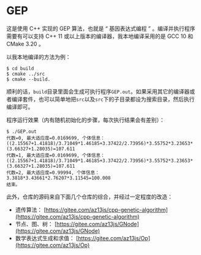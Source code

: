 # GEP

这是使用 C++ 实现的 GEP 算法，也就是 “ 基因表达式编程 ” 。编译并执行程序需要有可以支持 C++ 11 或以上版本的编译器，我本地编译采用的是 GCC 10 和 CMake 3.20 。

以我本地编译的方法为例：

    $ cd build
    $ cmake ../src
    $ cmake --build.

顺利的话，`build`目录里面会生成可执行程序`GEP.out`。如果采用其它的编译器或者编译套件，也可以简单地把`src`以及`src`下的子目录都设为搜索目录，然后执行编译即可。

程序运行效果（内有随机初始化的步骤，每次执行结果会有差别）：

    $ ./GEP.out
    代数=0, 最大适应度=0.0169699, 个体信息：((2.15567+1.41818)/3.71049*1.46185+3.37422/2.73956)*3.55752*3.23653*(3.66327+1.28035)=107.611
    代数=1, 最大适应度=0.0169699, 个体信息：((2.15567+1.41818)/3.71049*1.46185+3.37422/2.73956)*3.55752*3.23653*(3.66327+1.28035)=107.611
    代数=2, 最大适应度=0.99994, 个体信息：3.3818*3.43661*2.76207*3.11545=100.008
    结束。

此外，仓库的源码来自下面几个仓库的综合，并经过一定程度的改造：

- 遗传算法： [https://gitee.com/az13js/cpp-genetic-algorithm](https://gitee.com/az13js/cpp-genetic-algorithm)
- 节点、图、树： [https://gitee.com/az13js/GNode](https://gitee.com/az13js/GNode)
- 数学表达式生成和求值： [https://gitee.com/az13js/Op](https://gitee.com/az13js/Op)

